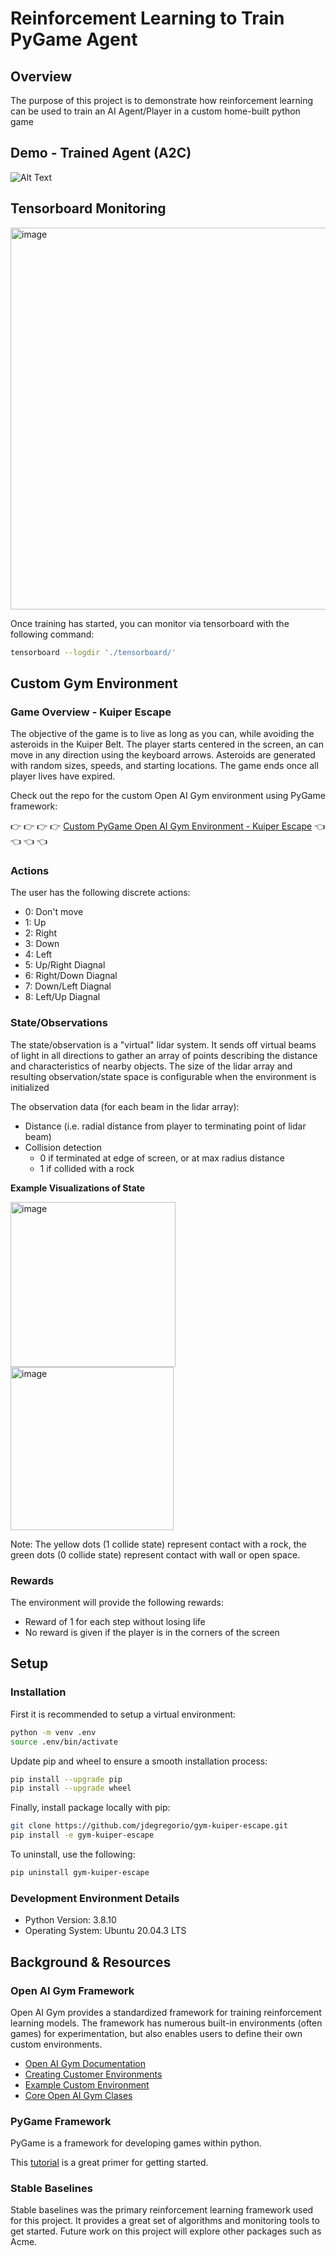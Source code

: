 # Reinforcement Learning to Train PyGame Agent

## Overview 

The purpose of this project is to demonstrate how reinforcement learning can be used to train an AI Agent/Player in a custom home-built python game

## Demo - Trained Agent (A2C)

![Alt Text](https://thumbs.gfycat.com/AlertBronzeAmericanmarten-size_restricted.gif)

## Tensorboard Monitoring

<img width="611" alt="image" src="https://user-images.githubusercontent.com/20359930/146314502-af9f7ddf-be9e-452f-a8cb-a06d8d31e36e.png">

Once training has started, you can monitor via tensorboard with the following command:

```bash
tensorboard --logdir './tensorboard/'
```

## Custom Gym Environment

### Game Overview - Kuiper Escape

The objective of the game is to live as long as you can, while avoiding the asteroids in the Kuiper Belt. The player starts centered in the screen, an can move in any direction using the keyboard arrows.  Asteroids are generated with random sizes, speeds, and starting locations. The game ends once all player lives have expired.

Check out the repo for the custom Open AI Gym environment using PyGame framework:

:point_right:  :point_right:  :point_right:  :point_right:  [Custom PyGame Open AI Gym Environment - Kuiper Escape](https://github.com/jdegregorio/gym-kuiper-escape) :point_left:  :point_left:  :point_left:  :point_left:


### Actions 

The user has the following discrete actions:
 * 0: Don't move
 * 1: Up
 * 2: Right
 * 3: Down
 * 4: Left
 * 5: Up/Right Diagnal
 * 6: Right/Down Diagnal
 * 7: Down/Left Diagnal
 * 8: Left/Up Diagnal

### State/Observations

The state/observation is a "virtual" lidar system. It sends off virtual
beams of light in all directions to gather an array of points describing
the distance and characteristics of nearby objects. The size of the lidar array and resulting observation/state space is configurable when the environment is initialized

The observation data (for each beam in the lidar array):
 * Distance (i.e. radial distance from player to terminating point of lidar beam)
 * Collision detection
   * 0 if terminated at edge of screen, or at max radius distance
   * 1 if collided with a rock

**Example Visualizations of State**

<img width="264" alt="image" src="https://user-images.githubusercontent.com/20359930/146223524-e07f7dd8-7e5e-40e2-a374-fdb20f987153.png">
<img width="261" alt="image" src="https://user-images.githubusercontent.com/20359930/146223615-de23593f-02df-4ef1-b356-87153208d6f1.png">

Note: The yellow dots (1 collide state) represent contact with a rock, the green dots (0 collide state) represent contact with wall or open space.

### Rewards

The environment will provide the following rewards:
 * Reward of 1 for each step without losing life
 * No reward is given if the player is in the corners of the screen

## Setup

### Installation
First it is recommended to setup a virtual environment:
```bash
python -m venv .env
source .env/bin/activate
```

Update pip and wheel to ensure a smooth installation process:
```bash
pip install --upgrade pip
pip install --upgrade wheel
```

Finally, install package locally with pip:
```bash
git clone https://github.com/jdegregorio/gym-kuiper-escape.git
pip install -e gym-kuiper-escape
```

To uninstall, use the following:
```bash
pip uninstall gym-kuiper-escape
```

### Development Environment Details
 * Python Version: 3.8.10
 * Operating System: Ubuntu 20.04.3 LTS

## Background & Resources

### Open AI Gym Framework
Open AI Gym provides a standardized framework for training reinforcement learning models. The framework has numerous built-in environments (often games) for experimentation, but also enables users to define their own custom environments.

 * [Open AI Gym Documentation](https://gym.openai.com/docs/)
 * [Creating Customer Environments](https://github.com/openai/gym/blob/master/docs/creating_environments.md)
 * [Example Custom Environment](https://github.com/openai/gym-soccer/blob/master/gym_soccer/envs/soccer_env.py)
 * [Core Open AI Gym Clases](https://github.com/openai/gym/blob/master/gym/core.py)

### PyGame Framework

PyGame is a framework for developing games within python. 

This [tutorial](https://realpython.com/pygame-a-primer/) is a great primer for getting started.

### Stable Baselines

Stable baselines was the primary reinforcement learning framework used for this project. It provides a great set of algorithms and monitoring tools to get started. Future work on this project will explore other packages such as Acme.
